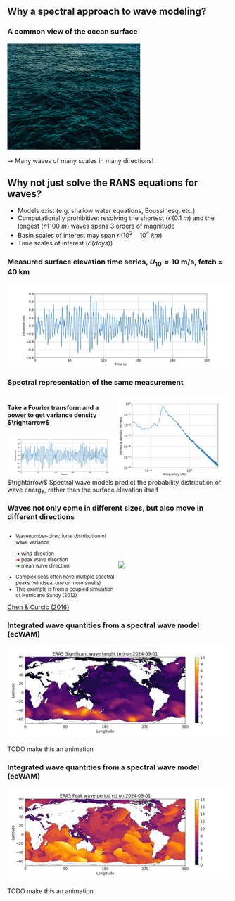 <section>

## Why a spectral approach to wave modeling?
</section>

<section>

### A common view of the ocean surface

<img src="assets/ocean-wave-surface.jpg" style="width: 60%;">

$\rightarrow$ Many waves of many scales in many directions!
</section>


<section>

## Why not just solve the RANS equations for waves?

* Models exist (e.g. shallow water equations, Boussinesq, etc.)
* Computationally prohibitive: resolving the shortest ($\mathcal{O}(0.1\ m)$ and
the longest ($\mathcal{O}(100\ m)$ waves spans 3 orders of magnitude
* Basin scales of interest may span $\mathcal{O}(10^2-10^4\ km)$
* Time scales of interest ($\mathcal{O}(days)$)
</section>


<section>

### Measured surface elevation time series, $U_{10} \approx 10$ m/s, fetch $\approx$ 40 km

<img class="stretch" src="assets/elevation_time_series.png">
</section>


<section>

### Spectral representation of the same measurement

<div style="display: flex; justify-content: space-between; align-items: center;">
    <div style="width: 50%; height: auto;">
        <h4>Take a Fourier transform and a power to get variance density $\rightarrow$</h4>
        <img src="assets/elevation_time_series.png" style="width: 100%; height: auto;">
    </div>
    <div style="width: 50%; height: auto;">
        <img src="assets/elevation_spectrum.png" style="width: 100%; height: auto;">
    </div>
</div>
$\rightarrow$ Spectral wave models predict the probability distribution of wave energy,
rather than the surface elevation itself
</section>



<section>

### Waves not only come in different sizes, but also move in different directions

<div style="display: flex; justify-content: space-between; align-items: center;">
    <div style="width: 50%; height: auto;">
        <ul style="font-size: 0.8em;">
            <li>Wavenumber-directional distribution of wave variance</li>
            <p>
                <div><span style="color: black;">➜</span> wind direction</div>
                <div><span style="color: red;">➜</span> peak wave direction</div>
                <div><span style="color: green;">➜</span> mean wave direction</div>
            </p>
            <li>Complex seas often have multiple spectral peaks (windsea, one or more swells)</li>
            <li>This example is from a coupled simulation of Hurricane Sandy (2012)</li>
        </ul>
    </div>
    <div style="width: 50%; height: auto;">
        <img src="assets/umwm_2d_spectrum.png" style="width: 100%; height: auto;">
    </div>
</div>
<div class="reference"><a href="https://doi.org/10.1016/j.ocemod.2015.08.005">Chen & Curcic (2016)</a></div>
</section>

<section>

### Integrated wave quantities from a spectral wave model (ecWAM)

![](assets/era5_Hs_2024-09-01.png)

TODO make this an animation
</section>

<section>

### Integrated wave quantities from a spectral wave model (ecWAM)

![](assets/era5_Tp_2024-09-01.png)

TODO make this an animation
</section>